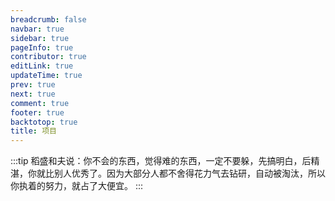 ```yaml
---
breadcrumb: false
navbar: true
sidebar: true
pageInfo: true
contributor: true
editLink: true
updateTime: true
prev: true
next: true
comment: true
footer: true
backtotop: true
title: 项目
---
```


:::tip
稻盛和夫说：你不会的东西，觉得难的东西，一定不要躲，先搞明白，后精湛，你就比别人优秀了。因为大部分人都不舍得花力气去钻研，自动被淘汰，所以你执着的努力，就占了大便宜。
:::

<Title title="实战项目" sub-title="🚴 滴滴滴，发车了，一起来搬砖。🧱"/>

<ProjectList/>
